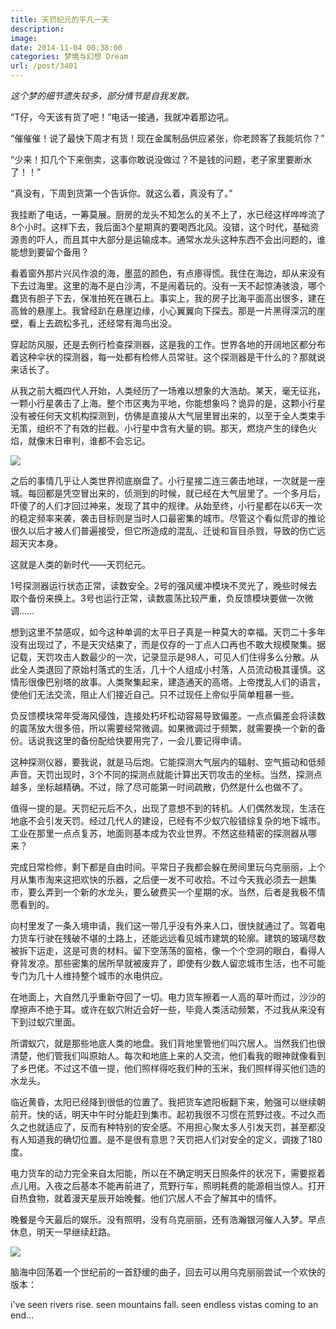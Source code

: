 ```yaml
---
title: 天罚纪元的平凡一天
description: 
image: 
date: 2014-11-04 00:38:00
categories: 梦境与幻想 Dream
url: /post/3401
---
```


*这个梦的细节遗失较多，部分情节是自我发散。*

“T仔，今天该有货了吧！”电话一接通，我就冲着那边吼。

“催催催！说了最快下周才有货！现在金属制品供应紧张，你老顾客了我能坑你？”

“少来！扣几个下来倒卖，这事你敢说没做过？不是钱的问题，老子家里要断水了！！”

“真没有，下周到货第一个告诉你。就这么着，真没有了。”

我挂断了电话，一筹莫展。厨房的龙头不知怎么的关不上了，水已经这样哗哗流了8个小时。这样下去，我后面3个星期真的要喝西北风。没错，这个时代，基础资源贵的吓人，而且其中大部分是运输成本。通常水龙头这种东西不会出问题的，谁能想到要留个备用？

看着窗外那片兴风作浪的海，墨蓝的颜色，有点瘆得慌。我住在海边，却从来没有下去过海里。这里的海不是白沙湾，不是闹着玩的。没有一天不起惊涛骇浪，哪个蠢货有胆子下去，保准拍死在礁石上。事实上，我的房子比海平面高出很多，建在高耸的悬崖上。我曾经趴在悬崖边缘，小心翼翼向下探去。那是一片黑得深沉的崖壁，看上去疏松多孔，还经常有海鸟出没。

穿起防风服，还是去例行检查探测器，这是我的工作。世界各地的开阔地区都分布着这种伞状的探测器，每一处都有检修人员常驻。这个探测器是干什么的？那就说来话长了。

从我之前大概四代人开始，人类经历了一场难以想象的大浩劫。某天，毫无征兆，一颗小行星袭击了上海。整个市区夷为平地，你能想象吗？诡异的是，这颗小行星没有被任何天文机构探测到，仿佛是直接从大气层里冒出来的，以至于全人类束手无策，组织不了有效的拦截。小行星中含有大量的铜。那天，燃烧产生的绿色火焰，就像末日审判，谁都不会忘记。

![](https://cdn.victor42.work/posts/2014-11/11-02/1.jpg)

之后的事情几乎让人类世界彻底崩盘了。小行星接二连三袭击地球，一次就是一座城。每回都是凭空冒出来的，侦测到的时候，就已经在大气层里了。一个多月后，吓傻了的人们才回过神来，发现了其中的规律。从始至终，小行星都在以6天一次的稳定频率来袭，袭击目标则是当时人口最密集的城市。尽管这个看似荒谬的推论很久以后才被人们普遍接受，但它所造成的混乱、迁徙和盲目杀戮，导致的伤亡远超天灾本身。

这就是人类的新时代——天罚纪元。

1号探测器运行状态正常，读数安全。2号的强风缓冲模块不灵光了，晚些时候去取个备份来换上。3号也运行正常，读数震荡比较严重，负反馈模块要做一次微调……

想到这里不禁感叹，如今这种单调的太平日子真是一种莫大的幸福。天罚二十多年没有出现过了，不是天灾结束了，而是仅存的一丁点人口再也不敢大规模聚集。据记载，天罚攻击人数最少的一次，记录显示是98人，可见人们住得多么分散。从此全人类退回了原始村落式的生活，几十个人组成小村落，人员流动极其谨慎。这情形很像巴别塔的故事。人类聚集起来，建造通天的高塔。上帝搅乱人们的语言，使他们无法交流，阻止人们接近自己。只不过现任上帝似乎简单粗暴一些。

负反馈模块常年受海风侵蚀，连接处朽坏松动容易导致偏差。一点点偏差会将读数的震荡放大很多倍，所以需要经常微调。如果微调过于频繁，就需要换一个新的备份。话说我这里的备份配给快要用完了，一会儿要记得申请。

这种探测仪器，要我说，就是马后炮。它能探测大气层内的辐射、空气振动和低频声音。天罚出现时，3个不同的探测点就能计算出天罚攻击的坐标。当然，探测点越多，坐标越精确。不过，除了尽可能第一时间疏散，仍然是什么也做不了。

值得一提的是。天罚纪元后不久，出现了意想不到的转机。人们偶然发现，生活在地底不会引发天罚。经过几代人的建设，已经有不少蚁穴般错综复杂的地下城市。工业在那里一点点复苏，地面则基本成为农业世界。不然这些精密的探测器从哪来？

完成日常检修，剩下都是自由时间。平常日子我都会躲在房间里玩乌克丽丽，上个月从集市淘来这把欢快的乐器，之后便一发不可收拾。不过今天我必须去一趟集市，要么弄到一个新的水龙头，要么破费买一个星期的水。当然，后者是我极不情愿看到的。

向村里发了一条入境申请，我们这一带几乎没有外来人口，很快就通过了。驾着电力货车行驶在残破不堪的土路上，还能远远看见城市建筑的轮廓。建筑的玻璃尽数被拆下运走，这是可贵的材料。留下空荡荡的窗格，像一个个空洞的眼白，看得人脊背发凉。那些密集的居所早就被废弃了，即使有少数人留恋城市生活，也不可能专门为几十人维持整个城市的水电供应。

在地面上，大自然几乎重新夺回了一切。电力货车擦着一人高的草叶而过，沙沙的摩擦声不绝于耳。或许在蚁穴附近会好一些，毕竟人类活动频繁，不过我从来没有下到过蚁穴里面。

所谓蚁穴，就是那些地底人类的地盘。我们背地里管他们叫穴居人。当然我们也很清楚，他们管我们叫原始人。每次和地底上来的人交流，他们看我的眼神就像看到了乡巴佬。不过这不值一提，他们照样得吃我们种的玉米，我们照样得买他们造的水龙头。

临近黄昏，太阳已经降到很低的位置了。我把货车遮阳板翻下来，勉强可以继续朝前开。快的话，明天中午时分能赶到集市。起初我很不习惯在荒野过夜。不过久而久之也就适应了，反而有种特别的安全感。不用担心聚太多人引发天罚，甚至都没有人知道我的确切位置。是不是很有意思？天罚把人们对安全的定义，调拨了180度。

电力货车的动力完全来自太阳能，所以在不确定明天日照条件的状况下，需要抠着点儿用。入夜之后基本不能再前进了，荒野行车，照明耗费的能源相当惊人。打开自热食物，就着漫天星辰开始晚餐。他们穴居人不会了解其中的情怀。

晚餐是今天最后的娱乐。没有照明，没有乌克丽丽，还有浩瀚银河催人入梦。早点休息，明天一早继续赶路。

![](https://cdn.victor42.work/posts/2022-10/processed-d97958e5-942e-409c-acad-73675cf9dd05_plHhZJ0Z.jpg)

脑海中回荡着一个世纪前的一首舒缓的曲子，回去可以用乌克丽丽尝试一个欢快的版本：

i've seen rivers rise. seen mountains fall. seen endless vistas coming to an end...
